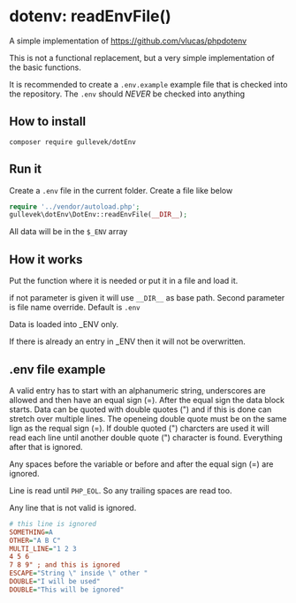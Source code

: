 # dotenv: readEnvFile()

A simple implementation of <https://github.com/vlucas/phpdotenv>

This is not a functional replacement, but a very simple implementation of the basic functions.

It is recommended to create a `.env.example` example file that is checked into the
repository. The `.env` should *NEVER* be checked into anything

## How to install

`composer require gullevek/dotEnv`

## Run it

Create a `.env` file in the current folder.
Create a file like below

```php
require '../vendor/autoload.php';
gullevek\dotEnv\DotEnv::readEnvFile(__DIR__);
```

All data will be in the `$_ENV` array

## How it works

Put the function where it is needed or put it in a file and load it.

if not parameter is given it will use `__DIR__` as base path.
Second parameter is file name override. Default is `.env`

Data is loaded into _ENV only.

If there is already an entry in _ENV then it will not be overwritten.

## .env file example

A valid entry has to start with an alphanumeric string, underscores are allowed and
then have an equal sign (=). After the equal sign the data block starts. Data can be
quoted with double quotes (") and if this is done can stretch over multiple lines.
The openeing double quote must be on the same lign as the requal sign (=). If double
quoted (") charcters are used it will read each line until another double quote (")
character is found. Everything after that is ignored.

Any spaces before the variable or before and after the equal sign (=) are ignored.

Line is read until `PHP_EOL`. So any trailing spaces are read too.

Any line that is not valid is ignored.

```ini
# this line is ignored
SOMETHING=A
OTHER="A B C"
MULTI_LINE="1 2 3
4 5 6
7 8 9" ; and this is ignored
ESCAPE="String \" inside \" other "
DOUBLE="I will be used"
DOUBLE="This will be ignored"
```
